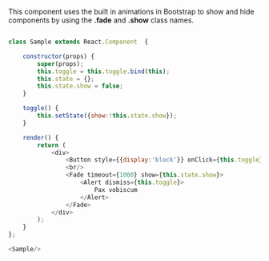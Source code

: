 
This component uses the built in animations in Bootstrap to show and hide 
components by using the **.fade** and **.show** class names. 


```js

class Sample extends React.Component  {

    constructor(props) {
        super(props);
        this.toggle = this.toggle.bind(this);
        this.state = {};
        this.state.show = false;
    }

    toggle() {
        this.setState({show:!this.state.show});
    }

    render() {
        return (
            <div>
                <Button style={{display:'block'}} onClick={this.toggle}>Toggle</Button>
                <br/>
                <Fade timeout={1000} show={this.state.show}>                
                    <Alert dismiss={this.toggle}>
                        Pax vobiscum
                    </Alert>
                </Fade>
            </div>
        );
    }
};

<Sample/>

```